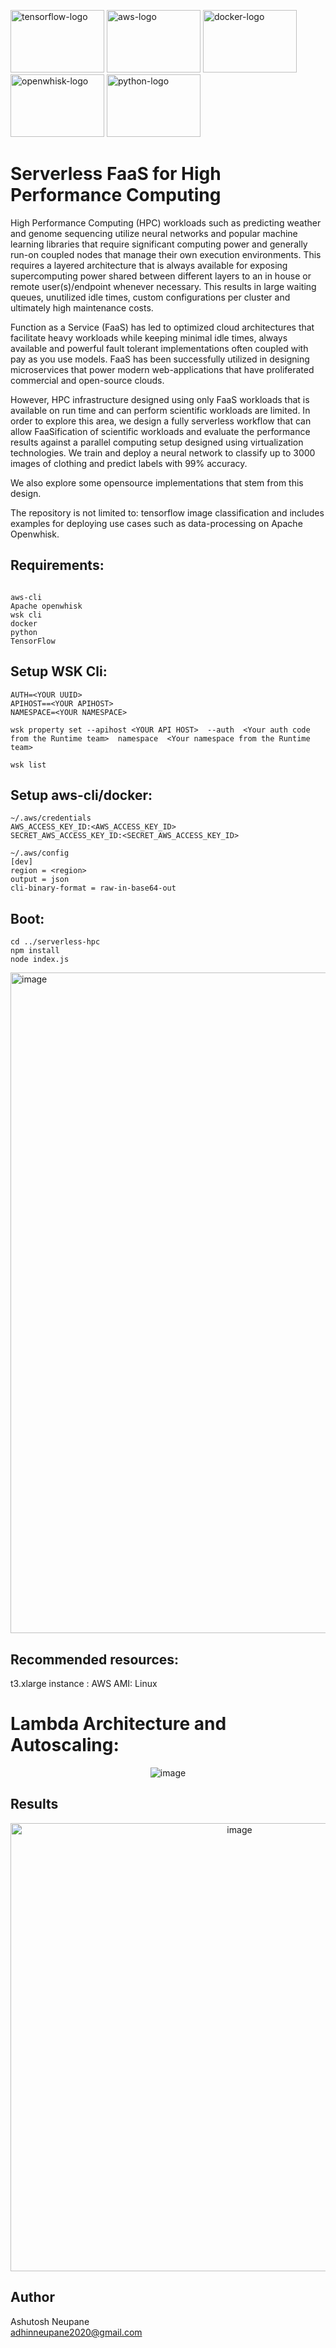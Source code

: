 <p align="left" >
 <img width="150px" height="100px" alt="tensorflow-logo" src="https://user-images.githubusercontent.com/38281651/211432800-90035730-1f34-419d-b1b8-f726b745cb09.png">
 <img width="150px" height="100px" alt="aws-logo" src="https://user-images.githubusercontent.com/38281651/211433086-9002c229-c939-4b24-982a-d6767b9b8320.png">
 <img width="150px" height="100px" alt="docker-logo" src="https://user-images.githubusercontent.com/38281651/211433598-127016ab-0df8-42c1-b857-aeb15f81c62a.png">
 <img width="150px" height="100px" alt="openwhisk-logo" src="https://user-images.githubusercontent.com/38281651/211433466-8cc30e59-2e37-4ec4-a0f6-09a7ce3bb6fd.png">
  <img width="150px" height="100px" alt="python-logo" src="https://user-images.githubusercontent.com/38281651/211433701-596fa88c-a115-4a14-9435-136fe122f61f.png">
</p>






# Serverless FaaS for High Performance Computing

High Performance Computing (HPC) workloads such as predicting weather and genome sequencing utilize neural networks and popular machine learning libraries that require significant computing power and generally run-on coupled nodes that manage their own execution environments. This requires a layered architecture that is always available for exposing supercomputing power shared between different layers to an in house or remote user(s)/endpoint whenever necessary. This results in large waiting queues, unutilized idle times, custom configurations per cluster and ultimately high maintenance costs.  

Function as a Service (FaaS) has led to optimized cloud architectures that facilitate heavy workloads while keeping minimal idle times, always available and powerful fault tolerant implementations often coupled with pay as you use models. FaaS has been successfully utilized in designing microservices that power modern web-applications that have proliferated commercial and open-source clouds.

However, HPC infrastructure designed using only FaaS workloads that is available on run time and can perform scientific workloads are limited. In order to explore this area, we design a fully serverless workflow that can allow FaaSification of scientific workloads and evaluate the performance results against a parallel computing setup designed using virtualization technologies. We train and deploy a neural network to classify up to 3000 images of clothing and predict labels with 99% accuracy. 

We also explore some opensource implementations that stem from this design. 

The repository is not limited to: tensorflow image classification and includes examples for deploying use cases such as data-processing on Apache Openwhisk.

## Requirements: 

```

aws-cli	 
Apache openwhisk	
wsk cli 
docker
python	
TensorFlow 
```

## Setup WSK Cli: 
```
AUTH=<YOUR UUID>
APIHOST==<YOUR APIHOST> 
NAMESPACE=<YOUR NAMESPACE>
```
```
wsk property set --apihost <YOUR API HOST>  --auth  <Your auth code from the Runtime team>  namespace  <Your namespace from the Runtime team>
```
```
wsk list
```
## Setup aws-cli/docker: 
```
~/.aws/credentials
AWS_ACCESS_KEY_ID:<AWS_ACCESS_KEY_ID>
SECRET_AWS_ACCESS_KEY_ID:<SECRET_AWS_ACCESS_KEY_ID>

~/.aws/config 
[dev]
region = <region>
output = json
cli-binary-format = raw-in-base64-out
``` 

## Boot: 
```
cd ../serverless-hpc 
npm install 
node index.js
```

<img width="1057" alt="image" src="https://user-images.githubusercontent.com/38281651/202928806-98f26947-8efd-4ed7-beb7-7134f53f5663.png">


## Recommended resources:

t3.xlarge instance : AWS 
AMI: Linux 

# Lambda Architecture and Autoscaling:

<p align="center" width="100%">
 <img alt="image" src="https://user-images.githubusercontent.com/38281651/211247823-160e3f5f-9581-444e-a5e8-25771b46901f.png">
</p>

## Results
<p align="center" width="100%">
 <img width="717" alt="image" src="https://user-images.githubusercontent.com/38281651/202928716-c30a769f-ed09-4d49-bdab-a4fe72a3d158.png">
</p>


## Author

Ashutosh Neupane
<br>adhinneupane2020@gmail.com</br>



